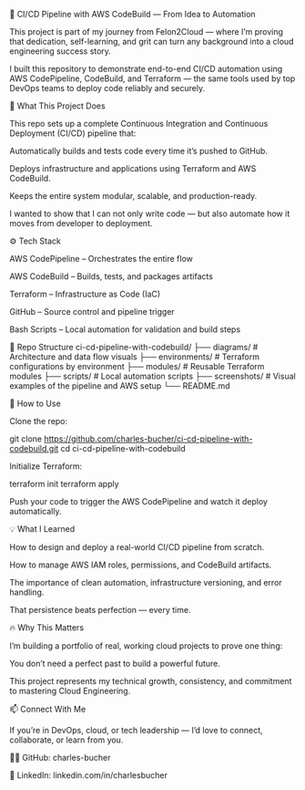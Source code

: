 🚀 CI/CD Pipeline with AWS CodeBuild — From Idea to Automation

This project is part of my journey from Felon2Cloud — where I’m proving that dedication, self-learning, and grit can turn any background into a cloud engineering success story.

I built this repository to demonstrate end-to-end CI/CD automation using AWS CodePipeline, CodeBuild, and Terraform — the same tools used by top DevOps teams to deploy code reliably and securely.

🧠 What This Project Does

This repo sets up a complete Continuous Integration and Continuous Deployment (CI/CD) pipeline that:

Automatically builds and tests code every time it’s pushed to GitHub.

Deploys infrastructure and applications using Terraform and AWS CodeBuild.

Keeps the entire system modular, scalable, and production-ready.

I wanted to show that I can not only write code — but also automate how it moves from developer to deployment.

⚙️ Tech Stack

AWS CodePipeline – Orchestrates the entire flow

AWS CodeBuild – Builds, tests, and packages artifacts

Terraform – Infrastructure as Code (IaC)

GitHub – Source control and pipeline trigger

Bash Scripts – Local automation for validation and build steps

🧩 Repo Structure
ci-cd-pipeline-with-codebuild/
├── diagrams/         # Architecture and data flow visuals
├── environments/     # Terraform configurations by environment
├── modules/          # Reusable Terraform modules
├── scripts/          # Local automation scripts
├── screenshots/      # Visual examples of the pipeline and AWS setup
└── README.md

🔧 How to Use

Clone the repo:

git clone https://github.com/charles-bucher/ci-cd-pipeline-with-codebuild.git
cd ci-cd-pipeline-with-codebuild


Initialize Terraform:

terraform init
terraform apply


Push your code to trigger the AWS CodePipeline and watch it deploy automatically.

💡 What I Learned

How to design and deploy a real-world CI/CD pipeline from scratch.

How to manage AWS IAM roles, permissions, and CodeBuild artifacts.

The importance of clean automation, infrastructure versioning, and error handling.

That persistence beats perfection — every time.

🔥 Why This Matters

I’m building a portfolio of real, working cloud projects to prove one thing:

You don’t need a perfect past to build a powerful future.

This project represents my technical growth, consistency, and commitment to mastering Cloud Engineering.

📫 Connect With Me

If you’re in DevOps, cloud, or tech leadership — I’d love to connect, collaborate, or learn from you.

🧑‍💻 GitHub: charles-bucher

💼 LinkedIn: linkedin.com/in/charlesbucher

